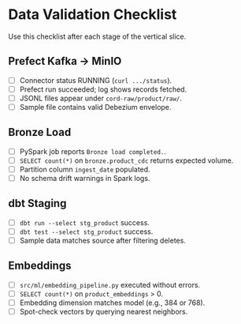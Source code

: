 # Data Validation Checklist

Use this checklist after each stage of the vertical slice.

## Prefect Kafka → MinIO
- [ ] Connector status RUNNING (`curl .../status`).
- [ ] Prefect run succeeded; log shows records fetched.
- [ ] JSONL files appear under `cord-raw/product/raw/`.
- [ ] Sample file contains valid Debezium envelope.

## Bronze Load
- [ ] PySpark job reports `Bronze load completed.`.
- [ ] `SELECT count(*)` on `bronze.product_cdc` returns expected volume.
- [ ] Partition column `ingest_date` populated.
- [ ] No schema drift warnings in Spark logs.

## dbt Staging
- [ ] `dbt run --select stg_product` success.
- [ ] `dbt test --select stg_product` success.
- [ ] Sample data matches source after filtering deletes.

## Embeddings
- [ ] `src/ml/embedding_pipeline.py` executed without errors.
- [ ] `SELECT count(*)` on `product_embeddings` > 0.
- [ ] Embedding dimension matches model (e.g., 384 or 768).
- [ ] Spot-check vectors by querying nearest neighbors.
